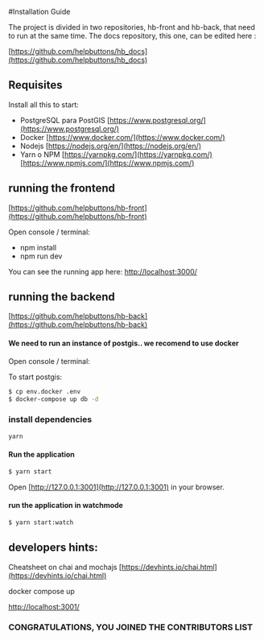 #Installation Guide

The project is divided in two repositories, hb-front and hb-back, that need to run at the same time. The docs repository, this one, can be edited here :

[https://github.com/helpbuttons/hb_docs](https://github.com/helpbuttons/hb_docs)

##  Requisites

Install all this to start:

- PostgreSQL para PostGIS
[https://www.postgresql.org/](https://www.postgresql.org/)
- Docker
[https://www.docker.com/](https://www.docker.com/)
- Nodejs
[https://nodejs.org/en/](https://nodejs.org/en/)
- Yarn o NPM
[https://yarnpkg.com/](https://yarnpkg.com/)
[https://www.npmjs.com/](https://www.npmjs.com/)

## running the frontend

[https://github.com/helpbuttons/hb-front](https://github.com/helpbuttons/hb-front)

Open console / terminal:

- npm install
- npm run dev

You can see the running app here:
[http://localhost:3000/](http://localhost:3000/)

## running the backend

[https://github.com/helpbuttons/hb-back](https://github.com/helpbuttons/hb-back)

#### We need to run an instance of postgis.. we recomend to use docker

Open console / terminal:

To start postgis:
```sh
$ cp env.docker .env
$ docker-compose up db -d
```
### install dependencies

```sh
yarn
```

#### Run the application
```sh
$ yarn start
```

Open [http://127.0.0.1:3001](http://127.0.0.1:3001) in your browser.

#### run the application in watchmode
```sh
$ yarn start:watch
```


## developers hints:

Cheatsheet on chai and mochajs
 [https://devhints.io/chai.html](https://devhints.io/chai.html)

docker compose up

[http://localhost:3001/](http://localhost:3001/)


### CONGRATULATIONS, YOU JOINED THE CONTRIBUTORS LIST
